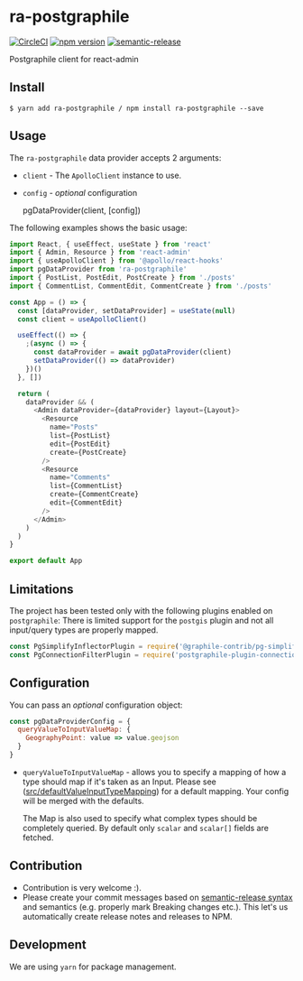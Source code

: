 # ra-postgraphile

[![CircleCI](https://circleci.com/gh/BowlingX/ra-postgraphile.svg?style=svg)](https://circleci.com/gh/BowlingX/ra-postgraphile)
[![npm version](https://badge.fury.io/js/ra-postgraphile.svg)](https://badge.fury.io/js/ra-postgraphile)
[![semantic-release](https://img.shields.io/badge/%20%20%F0%9F%93%A6%F0%9F%9A%80-semantic--release-e10079.svg)](https://github.com/semantic-release/semantic-release)

Postgraphile client for react-admin

## Install

    $ yarn add ra-postgraphile / npm install ra-postgraphile --save

## Usage

The `ra-postgraphile` data provider accepts 2 arguments:

- `client` - The `ApolloClient` instance to use.

- `config` - _optional_ configuration


    pgDataProvider(client, [config])

The following examples shows the basic usage:

```js
import React, { useEffect, useState } from 'react'
import { Admin, Resource } from 'react-admin'
import { useApolloClient } from '@apollo/react-hooks'
import pgDataProvider from 'ra-postgraphile'
import { PostList, PostEdit, PostCreate } from './posts'
import { CommentList, CommentEdit, CommentCreate } from './posts'

const App = () => {
  const [dataProvider, setDataProvider] = useState(null)
  const client = useApolloClient()

  useEffect(() => {
    ;(async () => {
      const dataProvider = await pgDataProvider(client)
      setDataProvider(() => dataProvider)
    })()
  }, [])

  return (
    dataProvider && (
      <Admin dataProvider={dataProvider} layout={Layout}>
        <Resource
          name="Posts"
          list={PostList}
          edit={PostEdit}
          create={PostCreate}
        />
        <Resource
          name="Comments"
          list={CommentList}
          create={CommentCreate}
          edit={CommentEdit}
        />
      </Admin>
    )
  )
}

export default App
```

## Limitations

The project has been tested only with the following plugins enabled on `postgraphile`:
There is limited support for the `postgis` plugin and not all input/query types are properly mapped.

```js
const PgSimplifyInflectorPlugin = require('@graphile-contrib/pg-simplify-inflector')
const PgConnectionFilterPlugin = require('postgraphile-plugin-connection-filter')
```

## Configuration

You can pass an _optional_ configuration object:

```js
const pgDataProviderConfig = {
  queryValueToInputValueMap: {
    GeographyPoint: value => value.geojson
  }
}
```

- `queryValueToInputValueMap` - allows you to specify a mapping of how a type should map if it's taken as an Input.
  Please see ([src/defaultValueInputTypeMapping](src/defaultValueInputTypeMapping.ts)) for a default mapping.
  Your config will be merged with the defaults.

  The Map is also used to specify what complex types should be completely queried.
  By default only `scalar` and `scalar[]` fields are fetched.


## Contribution

- Contribution is very welcome :).
- Please create your commit messages based on [semantic-release syntax](https://github.com/semantic-release/semantic-release#how-does-it-work) and semantics (e.g. properly mark Breaking changes etc.).
This let's us automatically create release notes and releases to NPM.

## Development

We are using `yarn` for package management.
